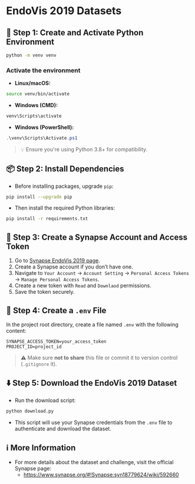 # EndoVis 2019 Datasets

## 🧪 Step 1: Create and Activate Python Environment

```bash
python -m venv venv
```

### Activate the environment

- **Linux/macOS:**

```bash
source venv/bin/activate
```

- **Windows (CMD):**

```cmd
venv\Scripts\activate
```

- **Windows (PowerShell):**

```powershell
.\venv\Scripts\Activate.ps1
```

> 💡 Ensure you're using Python 3.8+ for compatibility.

## 📦 Step 2: Install Dependencies

- Before installing packages, upgrade `pip`:

```bash
pip install --upgrade pip
```

- Then install the required Python libraries:

```bash
pip install -r requirements.txt
```

## 🔑 Step 3: Create a Synapse Account and Access Token

1. Go to [Synapse EndoVis 2019 page](https://www.synapse.org/#!Synapse:syn18779624/wiki/592660).
2. Create a Synapse account if you don’t have one.
3. Navigate to `Your Account` → `Account Setting` → `Personal Access Tokens` → `Manage Personal Access Tokens`.
4. Create a new token with `Read` and `Downlaod` permissions.
5. Save the token securely.

## 🔐 Step 4: Create a `.env` File

In the project root directory, create a file named `.env` with the following content:

```env
SYNAPSE_ACCESS_TOKEN=your_access_token
PROJECT_ID=project_id
```

> ⚠️ Make sure **not to share** this file or commit it to version control (`.gitignore` it).

## ⬇️ Step 5: Download the EndoVis 2019 Dataset

- Run the download script:

```bash
python download.py
```

- This script will use your Synapse credentials from the `.env` file to authenticate and download the dataset.

## ℹ️ More Information

- For more details about the dataset and challenge, visit the official Synapse page:
  - <https://www.synapse.org/#!Synapse:syn18779624/wiki/592660>
